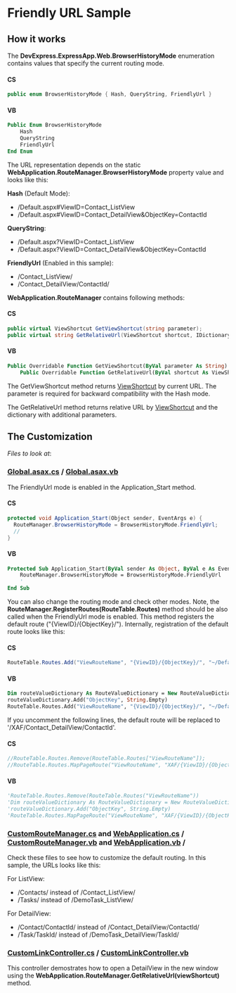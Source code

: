 ﻿# Friendly URL Sample

## How it works

The **DevExpress.ExpressApp.Web.BrowserHistoryMode** enumeration contains values that specify the current routing mode.

#### CS
```csharp
public enum BrowserHistoryMode { Hash, QueryString, FriendlyUrl }
```
#### VB
```vb
Public Enum BrowserHistoryMode
    Hash
    QueryString
    FriendlyUrl
End Enum
```

The URL representation depends on the static **WebApplication.RouteManager.BrowserHistoryMode** property value and looks like this:

**Hash** (Default Mode):
* /Default.aspx#ViewID=Contact_ListView
* /Default.aspx#ViewID=Contact_DetailView&ObjectKey=ContactId

**QueryString**:
* /Default.aspx?ViewID=Contact_ListView
* /Default.aspx?ViewID=Contact_DetailView&ObjectKey=ContactId

**FriendlyUrl** (Enabled in this sample):
* /Contact_ListView/
* /Contact_DetailView/ContactId/

**WebApplication.RouteManager** contains following methods:

#### CS
```csharp
public virtual ViewShortcut GetViewShortcut(string parameter);
public virtual string GetRelativeUrl(ViewShortcut shortcut, IDictionary<string, string> additionalParams = null);
```
#### VB
```vb
Public Overridable Function GetViewShortcut(ByVal parameter As String) As ViewShortcut
    Public Overridable Function GetRelativeUrl(ByVal shortcut As ViewShortcut, ByVal Optional additionalParams As IDictionary(Of String, String) = Nothing) As String
```
The GetViewShortcut method returns [ViewShortcut](https://docs.devexpress.com/eXpressAppFramework/DevExpress.ExpressApp.ViewShortcut) by current URL. The parameter is required for backward compatibility with the Hash mode.

The GetRelativeUrl method returns relative URL by [ViewShortcut](https://docs.devexpress.com/eXpressAppFramework/DevExpress.ExpressApp.ViewShortcut) and the dictionary with additional parameters.


## The Customization

*Files to look at*:

### [Global.asax.cs](./CS/FriendlyUrlSample.Web/Global.asax.cs) / [Global.asax.vb](./VB/FriendlyUrlSample.Web/Global.asax.vb)

The FriendlyUrl mode is enabled in the Application_Start method. 

#### CS
```csharp
protected void Application_Start(Object sender, EventArgs e) {
  RouteManager.BrowserHistoryMode = BrowserHistoryMode.FriendlyUrl;
  //
}
```
#### VB
```vb
Protected Sub Application_Start(ByVal sender As Object, ByVal e As EventArgs)
    RouteManager.BrowserHistoryMode = BrowserHistoryMode.FriendlyUrl
    '
End Sub
```

You can also change the routing mode and check other modes. Note, the **RouteManager.RegisterRoutes(RouteTable.Routes)** method should be also called when the FriendlyUrl mode is enabled. This method registers the default route ("{ViewID}/{ObjectKey}/"). Internally, registration of the default route looks like this:
#### CS
```csharp
RouteTable.Routes.Add("ViewRouteName", "{ViewID}/{ObjectKey}/", "~/Default.aspx", false, new RouteValueDictionary() { { "ObjectKey", string.Empty } });
```
#### VB
```vb
Dim routeValueDictionary As RouteValueDictionary = New RouteValueDictionary()
routeValueDictionary.Add("ObjectKey", String.Empty)
RouteTable.Routes.Add("ViewRouteName", "{ViewID}/{ObjectKey}/", "~/Default.aspx", false, routeValueDictionary)
```
If you uncomment the following lines, the default route will be replaced to '/XAF/Contact_DetailView/ContactId'.
#### CS
```csharp
//RouteTable.Routes.Remove(RouteTable.Routes["ViewRouteName"]);
//RouteTable.Routes.MapPageRoute("ViewRouteName", "XAF/{ViewID}/{ObjectKey}/", "~/Default.aspx", false, new RouteValueDictionary() { { "ObjectKey", string.Empty } });
```
#### VB
```vb
'RouteTable.Routes.Remove(RouteTable.Routes("ViewRouteName"))
'Dim routeValueDictionary As RouteValueDictionary = New RouteValueDictionary()
'routeValueDictionary.Add("ObjectKey", String.Empty)
'RouteTable.Routes.MapPageRoute("ViewRouteName", "XAF/{ViewID}/{ObjectKey}/", "~/Default.aspx", False, routeValueDictionary)
```

### [CustomRouteManager.cs](./CS/FriendlyUrlSample.Web/CustomRouteManager.cs) and [WebApplication.cs](./CS/FriendlyUrlSample.Web/WebApplication.cs) / [CustomRouteManager.vb](./VB/FriendlyUrlSample.Web/CustomRouteManager.vb) and [WebApplication.vb](./VB/FriendlyUrlSample.Web/WebApplication.vb) /
Check these files to see how to customize the default routing. In this sample, the URLs looks like this:

For ListView:  
*  /Contacts/ instead of /Contact_ListView/
*  /Tasks/  instead of /DemoTask_ListView/
               
For DetailView:
*  /Contact/ContactId/ instead of /Contact_DetailView/ContactId/
*  /Task/TaskId/ instead of /DemoTask_DetailView/TaskId/
 
### [CustomLinkController.cs](./CS/FriendlyUrlSample.Module.Web/Controllers/CustomLinkController.cs) / [CustomLinkController.vb](./VB/FriendlyUrlSample.Module.Web/Controllers/CustomLinkController.vb)
This controller demostrates how to open a DetailView in the new window using the **WebApplication.RouteManager.GetRelativeUrl(viewShortcut)** method.
